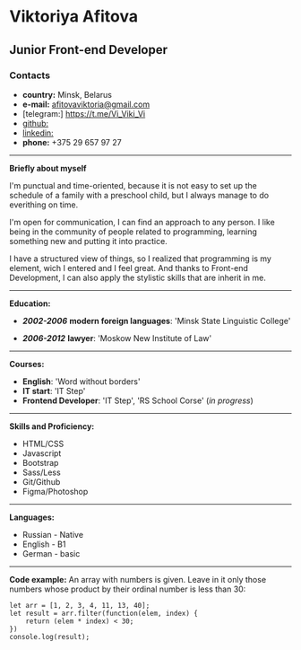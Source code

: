 Viktoriya Afitova
=================
## Junior Front-end Developer
### **Contacts**
- **country:** Minsk, Belarus
- **e-mail:** afitovaviktoria@gmail.com
- [telegram:] https://t.me/Vi_Viki_Vi
- [github:](https://github.com/AfitovaViktoriya)
- [linkedin:](https://www.linkedin.com/in/viktoriya-afitova-2a544351/)
- **phone:** +375 29 657 97 27

-----

**Briefly about myself**

I'm punctual and time-oriented, because it is not easy to set up the schedule of a family with a preschool child, but I always manage to do everithing on time.

I'm open for communication, I can find an approach to any person. I like being in the community of people related to programming, learning something new and putting it into practice.

I have a structured view of things, so I realized that programming is my element, wich I entered and I feel great. And thanks to Front-end Development, I can also apply the stylistic skills that are inherit in me.

-----

**Education:**
- _**2002-2006**_
**modern foreign languages**: 'Minsk State Linguistic College'

- _**2006-2012**_
**lawyer**: 'Moskow New Institute of Law'

-----

**Courses:**
- **English**: 'Word without borders'
- **IT start**: 'IT Step'
- **Frontend Developer**: 'IT Step', 'RS School Corse'
(*in progress*)

-----

**Skills and Proficiency:**
+ HTML/CSS
+ Javascript
+ Bootstrap
+ Sass/Less
+ Git/Github
+ Figma/Photoshop

-----

**Languages:**
+ Russian - Native
+ English - B1
+ German - basic

-----

**Code example:**
An array with numbers is given. Leave in it only those numbers whose product by their ordinal number is less than 30:
```
let arr = [1, 2, 3, 4, 11, 13, 40];
let result = arr.filter(function(elem, index) {
    return (elem * index) < 30;
})
console.log(result);
```